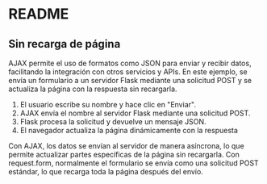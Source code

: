 # README

## Sin recarga de página
AJAX permite el uso de formatos como JSON para enviar y recibir datos, facilitando la integración con otros servicios y APIs.
En este ejemplo, se envía un formulario a un servidor Flask mediante una solicitud POST y se actualiza la página con la respuesta sin recargarla.


1. El usuario escribe su nombre y hace clic en "Enviar".
2. AJAX envía el nombre al servidor Flask mediante una solicitud POST.
3. Flask procesa la solicitud y devuelve un mensaje JSON.
3. El navegador actualiza la página dinámicamente con la respuesta

Con AJAX, los datos se envían al servidor de manera asíncrona, lo que permite actualizar partes específicas de la página sin recargarla.
Con request.form, normalmente el formulario se envía como una solicitud POST estándar, lo que recarga toda la página después del envío.
